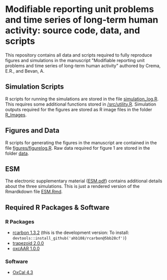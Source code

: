 # Modifiable reporting unit problems and time series of long-term human activity: source code, data, and scripts

This repository contains all data and scripts required to fully reproduce figures and simulations in the manuscript "Modifiable reporting unit problems and time series of long-term human activity" authored by Crema, E.R., and Bevan, A.

## Simulation Scripts
R scripts for running the simulations are stored in the file [simulation_log.R](https://github.com/ercrema/repunitprobs/blob/master/simulation_log.R). This requires some additional functions stored in [/src/utility.R](https://github.com/ercrema/repunitprobs/blob/master/src/utility.R). Simulation outputs required for the figures are stored as R image files in the folder [R_Images](https://github.com/ercrema/repunitprobs/tree/master/R_Images).

## Figures and Data
R scripts for generating the figures in the manuscript are contained in the file [figures/figurelog.R](https://github.com/ercrema/repunitprobs/blob/master/figures/figurelog.R). Raw data required for figure 1 are stored in the folder [data](https://github.com/ercrema/repunitprobs/tree/master/data). 

## ESM
The electronic supplementary material ([ESM.pdf](https://github.com/ercrema/repunitprobs/blob/master/ESM.pfg)) contains additional details about the three simulations. This is just a rendered version of the Rmardkdown file [ESM.Rmd](https://github.com/ercrema/repunitprobs/blob/master/ESM.Rmd).

## Required R Packages & Software

### R Packages
* [rcarbon 1.3.2](https://github.com/ahb108/rcarbon) (this is the development version: To install: `devtools::install_github('ahb108/rcarbon@5bb28cf')`)
* [trapezoid 2.0.0](https://cran.r-project.org/web/packages/trapezoid/index.html)
* [oxcAAR 1.0.0](https://cran.r-project.org/web/packages/oxcAAR/index.html)

### Software 
* [OxCal 4.3](https://c14.arch.ox.ac.uk/oxcal.html) 
